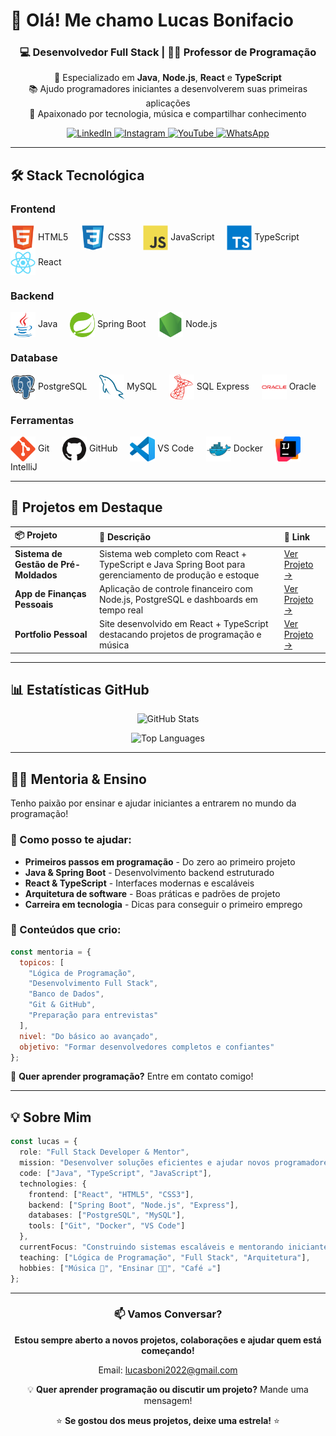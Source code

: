 # 👋 Olá! Me chamo Lucas Bonifacio

<div align="center">
  
### 💻 Desenvolvedor Full Stack | 👨‍🏫 Professor de Programação

🌱 Especializado em **Java**, **Node.js**, **React** e **TypeScript**  
📚 Ajudo programadores iniciantes a desenvolverem suas primeiras aplicações  
🚀 Apaixonado por tecnologia, música e compartilhar conhecimento

<a href="https://www.linkedin.com/in/lucas-bonifacio-41b71b308/" target="_blank">
  <img src="https://img.shields.io/badge/LinkedIn-0077B5?style=for-the-badge&logo=linkedin&logoColor=white" alt="LinkedIn">
</a>
<a href="https://www.instagram.com/lucasboniprogramador?igsh=ZXFkbm55eHpxMmk3&utm_source=qr" target="_blank">
  <img src="https://img.shields.io/badge/Instagram-E4405F?style=for-the-badge&logo=instagram&logoColor=white" alt="Instagram">
</a>
<a href="https://www.youtube.com/@BoniSolucoesemTi" target="_blank">
  <img src="https://img.shields.io/badge/YouTube-FF0000?style=for-the-badge&logo=youtube&logoColor=white" alt="YouTube">
</a>
<a href="https://wa.me/5565992221821" target="_blank">
  <img src="https://img.shields.io/badge/WhatsApp-25D366?style=for-the-badge&logo=whatsapp&logoColor=white" alt="WhatsApp">
</a>


</div>

---

## 🛠️ Stack Tecnológica

### Frontend
<p>
  <img align="center" alt="HTML5" height="40" width="40" src="https://raw.githubusercontent.com/devicons/devicon/master/icons/html5/html5-original.svg"> HTML5
  &nbsp;&nbsp;&nbsp;
  <img align="center" alt="CSS3" height="40" width="40" src="https://raw.githubusercontent.com/devicons/devicon/master/icons/css3/css3-original.svg"> CSS3
    &nbsp;&nbsp;&nbsp;
 <img align="center" alt="JavaScript" height="40" width="40" src="https://raw.githubusercontent.com/devicons/devicon/master/icons/javascript/javascript-original.svg"> JavaScript
    &nbsp;&nbsp;&nbsp;
  <img align="center" alt="TypeScript" height="40" width="40" src="https://raw.githubusercontent.com/devicons/devicon/master/icons/typescript/typescript-original.svg"> TypeScript
    &nbsp;&nbsp;&nbsp;
  <img align="center" alt="React" height="40" width="40" src="https://raw.githubusercontent.com/devicons/devicon/master/icons/react/react-original.svg"> React

</p>

### Backend
<p>
  <img align="center" alt="Java" height="40" width="40" src="https://raw.githubusercontent.com/devicons/devicon/master/icons/java/java-original.svg"> Java
  &nbsp;&nbsp;&nbsp;
  <img align="center" alt="Spring" height="40" width="40" src="https://raw.githubusercontent.com/devicons/devicon/master/icons/spring/spring-original.svg"> Spring Boot
  &nbsp;&nbsp;&nbsp;
  <img align="center" alt="Node.js" height="40" width="40" src="https://raw.githubusercontent.com/devicons/devicon/master/icons/nodejs/nodejs-original.svg"> Node.js
</p>

### Database
<p>
  <img align="center" alt="PostgreSQL" height="40" width="40" src="https://raw.githubusercontent.com/devicons/devicon/master/icons/postgresql/postgresql-original.svg"> PostgreSQL
  &nbsp;&nbsp;&nbsp;
  <img align="center" alt="MySQL" height="40" width="40" src="https://raw.githubusercontent.com/devicons/devicon/master/icons/mysql/mysql-original.svg"> MySQL
  &nbsp;&nbsp;&nbsp;
  <img align="center" alt="SQL Express" height="40" width="40" src="https://raw.githubusercontent.com/devicons/devicon/master/icons/microsoftsqlserver/microsoftsqlserver-plain.svg"> SQL Express
  &nbsp;&nbsp;&nbsp;
  <img align="center" alt="Oracle" height="40" width="40" src="https://raw.githubusercontent.com/devicons/devicon/master/icons/oracle/oracle-original.svg"> Oracle
</p>

### Ferramentas
<p>
  <img align="center" alt="Git" height="40" width="40" src="https://raw.githubusercontent.com/devicons/devicon/master/icons/git/git-original.svg"> Git
  &nbsp;&nbsp;&nbsp;
  <img align="center" alt="GitHub" height="40" width="40" src="https://raw.githubusercontent.com/devicons/devicon/master/icons/github/github-original.svg"> GitHub
  &nbsp;&nbsp;&nbsp;
  <img align="center" alt="VS Code" height="40" width="40" src="https://raw.githubusercontent.com/devicons/devicon/master/icons/vscode/vscode-original.svg"> VS Code
  &nbsp;&nbsp;&nbsp;
  <img align="center" alt="Docker" height="40" width="40" src="https://raw.githubusercontent.com/devicons/devicon/master/icons/docker/docker-original.svg"> Docker
    &nbsp;&nbsp;&nbsp;
  <img align="center" alt="IntelliJ" height="40" width="40" src="https://raw.githubusercontent.com/devicons/devicon/master/icons/intellij/intellij-original.svg"> IntelliJ
</p>

---

## 🚀 Projetos em Destaque

<div align="center">

| 📦 Projeto | 📝 Descrição | 🔗 Link |
|:-----------|:------------|:--------|
| **Sistema de Gestão de Pré-Moldados** | Sistema web completo com React + TypeScript e Java Spring Boot para gerenciamento de produção e estoque | [Ver Projeto →](https://github.com/seuusuario/projeto-gestao) |
| **App de Finanças Pessoais** | Aplicação de controle financeiro com Node.js, PostgreSQL e dashboards em tempo real | [Ver Projeto →](https://github.com/seuusuario/app-financas) |
| **Portfolio Pessoal** | Site desenvolvido em React + TypeScript destacando projetos de programação e música | [Ver Projeto →](https://github.com/seuusuario/portfolio) |

</div>

---

## 📊 Estatísticas GitHub

<div align="center">
  
![GitHub Stats](https://github-readme-stats.vercel.app/api?username=seuusuario&show_icons=true&theme=tokyonight&hide_border=true&bg_color=0D1117)

![Top Languages](https://github-readme-stats.vercel.app/api/top-langs/?username=seuusuario&layout=compact&theme=tokyonight&hide_border=true&bg_color=0D1117)

</div>

---

## 👨‍🏫 Mentoria & Ensino

Tenho paixão por ensinar e ajudar iniciantes a entrarem no mundo da programação!

### 🎯 Como posso te ajudar:

- **Primeiros passos em programação** - Do zero ao primeiro projeto
- **Java & Spring Boot** - Desenvolvimento backend estruturado
- **React & TypeScript** - Interfaces modernas e escaláveis
- **Arquitetura de software** - Boas práticas e padrões de projeto
- **Carreira em tecnologia** - Dicas para conseguir o primeiro emprego

### 📖 Conteúdos que crio:

```javascript
const mentoria = {
  topicos: [
    "Lógica de Programação",
    "Desenvolvimento Full Stack",
    "Banco de Dados",
    "Git & GitHub",
    "Preparação para entrevistas"
  ],
  nivel: "Do básico ao avançado",
  objetivo: "Formar desenvolvedores completos e confiantes"
};
```

💬 **Quer aprender programação?** Entre em contato comigo!

---

## 💡 Sobre Mim

```typescript
const lucas = {
  role: "Full Stack Developer & Mentor",
  mission: "Desenvolver soluções eficientes e ajudar novos programadores",
  code: ["Java", "TypeScript", "JavaScript"],
  technologies: {
    frontend: ["React", "HTML5", "CSS3"],
    backend: ["Spring Boot", "Node.js", "Express"],
    databases: ["PostgreSQL", "MySQL"],
    tools: ["Git", "Docker", "VS Code"]
  },
  currentFocus: "Construindo sistemas escaláveis e mentorando iniciantes",
  teaching: ["Lógica de Programação", "Full Stack", "Arquitetura"],
  hobbies: ["Música 🎸", "Ensinar 👨‍🏫", "Café ☕"]
};
```

---

<div align="center">

### 📫 Vamos Conversar?

**Estou sempre aberto a novos projetos, colaborações e ajudar quem está começando!**

   Email: lucasboni2022@gmail.com

💡 **Quer aprender programação ou discutir um projeto?** Mande uma mensagem!

⭐ **Se gostou dos meus projetos, deixe uma estrela!** ⭐

</div>
